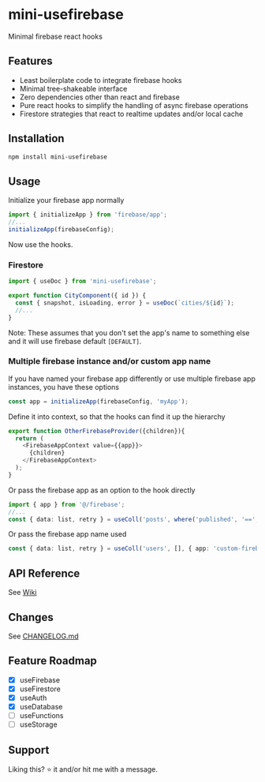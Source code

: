 # mini-usefirebase

Minimal firebase react hooks

## Features

- Least boilerplate code to integrate firebase hooks
- Minimal tree-shakeable interface
- Zero dependencies other than react and firebase
- Pure react hooks to simplify the handling of async firebase operations
- Firestore strategies that react to realtime updates and/or local cache

## Installation

```bash
npm install mini-usefirebase
```

## Usage

Initialize your firebase app normally

```typescript
import { initializeApp } from 'firebase/app';
//...
initializeApp(firebaseConfig);
```

Now use the hooks.

### Firestore

```typescript
import { useDoc } from 'mini-usefirebase';

export function CityComponent({ id }) {
  const { snapshot, isLoading, error } = useDoc(`cities/${id}`);
  //...
}
```

Note: These assumes that you don't set the app's name to something else and it will use firebase default `[DEFAULT]`.

### Multiple firebase instance and/or custom app name

If you have named your firebase app differently or use multiple firebase app instances, you have these options

```typescript
const app = initializeApp(firebaseConfig, 'myApp');
```

Define it into context, so that the hooks can find it up the hierarchy

```typescript
export function OtherFirebaseProvider({children}){
  return (
    <FirebaseAppContext value={{app}}>
      {children}
    </FirebaseAppContext>
  );
}
```

Or pass the firebase app as an option to the hook directly

```typescript
import { app } from '@/firebase';
//...
const { data: list, retry } = useColl('posts', where('published', '==', true), { app });
```

Or pass the firebase app name used

```typescript
const { data: list, retry } = useColl('users', [], { app: 'custom-firebase' });
```

## API Reference

See [Wiki](https://github.com/jaycsantos/mini-usefirebase/wiki/globals)

## Changes

See [CHANGELOG.md](https://github.com/jaycsantos/mini-usefirebase/blob/main/CHANGELOG.md)

## Feature Roadmap

- [x] useFirebase
- [x] useFirestore
- [x] useAuth
- [x] useDatabase
- [ ] useFunctions
- [ ] useStorage

## Support

Liking this? ⭐ it and/or hit me with a message.
